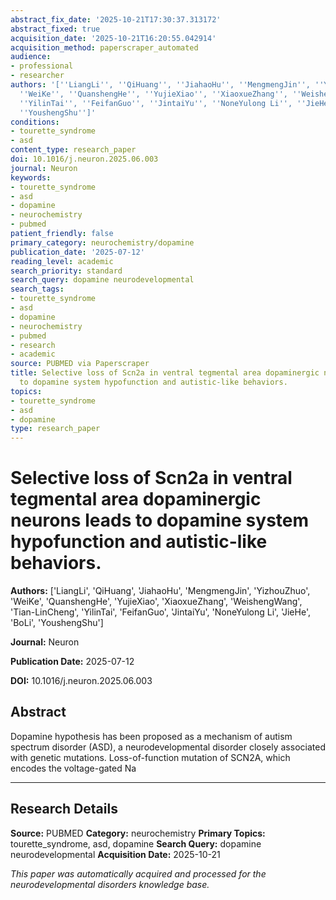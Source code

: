 ```yaml
---
abstract_fix_date: '2025-10-21T17:30:37.313172'
abstract_fixed: true
acquisition_date: '2025-10-21T16:20:55.042914'
acquisition_method: paperscraper_automated
audience:
- professional
- researcher
authors: '[''LiangLi'', ''QiHuang'', ''JiahaoHu'', ''MengmengJin'', ''YizhouZhuo'',
  ''WeiKe'', ''QuanshengHe'', ''YujieXiao'', ''XiaoxueZhang'', ''WeishengWang'', ''Tian-LinCheng'',
  ''YilinTai'', ''FeifanGuo'', ''JintaiYu'', ''NoneYulong Li'', ''JieHe'', ''BoLi'',
  ''YoushengShu'']'
conditions:
- tourette_syndrome
- asd
content_type: research_paper
doi: 10.1016/j.neuron.2025.06.003
journal: Neuron
keywords:
- tourette_syndrome
- asd
- dopamine
- neurochemistry
- pubmed
patient_friendly: false
primary_category: neurochemistry/dopamine
publication_date: '2025-07-12'
reading_level: academic
search_priority: standard
search_query: dopamine neurodevelopmental
search_tags:
- tourette_syndrome
- asd
- dopamine
- neurochemistry
- pubmed
- research
- academic
source: PUBMED via Paperscraper
title: Selective loss of Scn2a in ventral tegmental area dopaminergic neurons leads
  to dopamine system hypofunction and autistic-like behaviors.
topics:
- tourette_syndrome
- asd
- dopamine
type: research_paper
---
```


# Selective loss of Scn2a in ventral tegmental area dopaminergic neurons leads to dopamine system hypofunction and autistic-like behaviors.

**Authors:** ['LiangLi', 'QiHuang', 'JiahaoHu', 'MengmengJin', 'YizhouZhuo', 'WeiKe', 'QuanshengHe', 'YujieXiao', 'XiaoxueZhang', 'WeishengWang', 'Tian-LinCheng', 'YilinTai', 'FeifanGuo', 'JintaiYu', 'NoneYulong Li', 'JieHe', 'BoLi', 'YoushengShu']

**Journal:** Neuron

**Publication Date:** 2025-07-12

**DOI:** 10.1016/j.neuron.2025.06.003

## Abstract

Dopamine hypothesis has been proposed as a mechanism of autism spectrum disorder (ASD), a neurodevelopmental disorder closely associated with genetic mutations. Loss-of-function mutation of SCN2A, which encodes the voltage-gated Na

---

## Research Details

**Source:** PUBMED
**Category:** neurochemistry
**Primary Topics:** tourette_syndrome, asd, dopamine
**Search Query:** dopamine neurodevelopmental
**Acquisition Date:** 2025-10-21

*This paper was automatically acquired and processed for the neurodevelopmental disorders knowledge base.*
